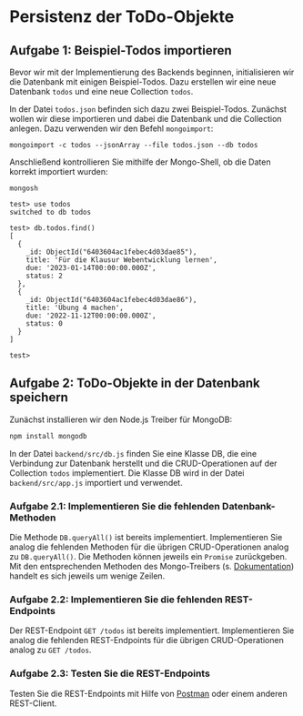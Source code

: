 # Persistenz der ToDo-Objekte

## Aufgabe 1: Beispiel-Todos importieren

Bevor wir mit der Implementierung des Backends beginnen, initialisieren wir die Datenbank mit einigen Beispiel-Todos. Dazu erstellen wir eine neue Datenbank `todos` und eine neue Collection `todos`.

In der Datei `todos.json` befinden sich dazu zwei Beispiel-Todos. Zunächst wollen wir diese importieren und dabei die Datenbank und die Collection anlegen. Dazu verwenden wir den Befehl `mongoimport`:

```MongoDB
mongoimport -c todos --jsonArray --file todos.json --db todos
```

Anschließend kontrollieren Sie mithilfe der Mongo-Shell, ob die Daten korrekt importiert wurden:

```MongoDB
mongosh 

test> use todos
switched to db todos

test> db.todos.find()
[
  {
    _id: ObjectId("6403604ac1febec4d03dae85"),
    title: 'Für die Klausur Webentwicklung lernen',
    due: '2023-01-14T00:00:00.000Z',
    status: 2
  },
  {
    _id: ObjectId("6403604ac1febec4d03dae86"),
    title: 'Übung 4 machen',
    due: '2022-11-12T00:00:00.000Z',
    status: 0
  }
]

test>
```

## Aufgabe 2: ToDo-Objekte in der Datenbank speichern

Zunächst installieren wir den Node.js Treiber für MongoDB:

```bash
npm install mongodb
```

In der Datei `backend/src/db.js` finden Sie eine Klasse DB, die eine Verbindung zur Datenbank herstellt und die CRUD-Operationen auf der Collection `todos` implementiert. Die Klasse DB wird in der Datei `backend/src/app.js` importiert und verwendet.

### Aufgabe 2.1: Implementieren Sie die fehlenden Datenbank-Methoden

Die Methode `DB.queryAll()` ist bereits implementiert. Implementieren Sie analog die fehlenden Methoden für die übrigen CRUD-Operationen analog zu `DB.queryAll()`.
Die Methoden können jeweils ein `Promise` zurückgeben. Mit den entsprechenden Methoden des Mongo-Treibers (s. [Dokumentation](https://www.mongodb.com/docs/drivers/node/current/)) handelt es sich jeweils um wenige Zeilen.

### Aufgabe 2.2: Implementieren Sie die fehlenden REST-Endpoints

Der REST-Endpoint `GET /todos` ist bereits implementiert. Implementieren Sie analog die fehlenden REST-Endpoints für die übrigen CRUD-Operationen analog zu `GET /todos`.

### Aufgabe 2.3: Testen Sie die REST-Endpoints

Testen Sie die REST-Endpoints mit Hilfe von [Postman](https://www.postman.com/) oder einem anderen REST-Client.